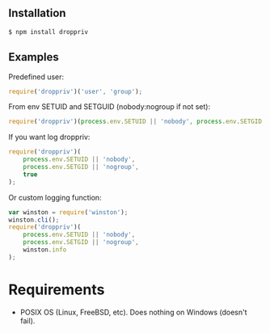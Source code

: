 ## Installation

```bash
$ npm install droppriv
```

## Examples

Predefined user:
```js
require('droppriv')('user', 'group');
```

From env SETUID and SETGUID (nobody:nogroup if not set):
```js
require('droppriv')(process.env.SETUID || 'nobody', process.env.SETGID || 'nogroup');
```

If you want log droppriv:
```js
require('droppriv')(
	process.env.SETUID || 'nobody',
	process.env.SETGID || 'nogroup',
	true
);
```

Or custom logging function:
```js
var winston = require('winston');
winston.cli();
require('droppriv')(
	process.env.SETUID || 'nobody',
	process.env.SETGID || 'nogroup',
	winston.info
);
```

# Requirements

* POSIX OS (Linux, FreeBSD, etc). Does nothing on Windows (doesn't fail).
